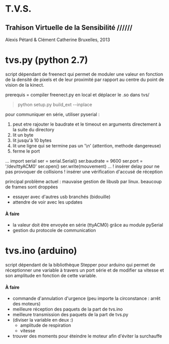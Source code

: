 T.V.S.
===========================================

Trahison Virtuelle de la Sensibilité //////
-------------------------------------------

Alexis Pétard & Clément Catherine
Bruxelles, 2013

# tvs.py (python 2.7)
script dépendant de freenect qui permet de moduler une valeur en fonction de la densité de pixels et de leur proximité par rapport au centre du point de vision de la kinect.

prerequis = compiler freenect.py en local et déplacer le .so dans tvs/
> python setup.py build_ext --inplace


pour communiquer en série, utiliser pyserial :

   1. peut etre rajouter le baudrate et le timeout en arguments directement à la suite du directory
   2. lit un byte
   3. lit jusqu'à 10 bytes
   4. lit une ligne qui se termine pas un '\n' (attention, methode dangereuse)
   5. ferme le port

...    import serial
    ser = serial.Serial()
    ser.baudrate = 9600
    ser.port = '/dev/ttyACM0'
    ser.open()
    ser.write(mouvement)
...
! insérer delay pour ne pas provoquer de collisions
! insérer une vérification d'accusé de réception


principal problème actuel : mauvaise gestion de libusb par linux. beaucoup de frames sont droppées
- essayer avec d'autres usb branchés (bidouille)
- attendre de voir avec les updates

#### À faire 
* la valeur doit être envoyée en série (ttyACM0) grâce au module pySerial
* gestion du protocole de communication

# tvs.ino (arduino)
script dépendant de la bibliothèque Stepper pour arduino qui permet de réceptionner une variable à travers un port série et de modifier sa vitesse et son amplitude en fonction de cette variable.

#### À faire 
* commande d'annulation d'urgence (peu importe la circonstance : arrêt des moteurs)
* meilleure réception des paquets de la part de tvs.ino
* meilleure transmission des paquets de la part de tvs.py
* (diviser la variable en deux :)
    * amplitude de respiration
    * vitesse
* trouver des moments pour éteindre le moteur afin d'éviter la surchauffe
